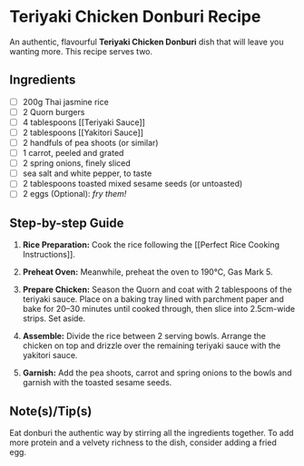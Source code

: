 # Teriyaki Chicken Donburi Recipe

An authentic, flavourful **Teriyaki Chicken Donburi** dish that will leave you wanting more. This recipe serves two.

## Ingredients
- [ ] 200g Thai jasmine rice
- [ ] 2 Quorn burgers
- [ ] 4 tablespoons [[Teriyaki Sauce]]
- [ ] 2 tablespoons [[Yakitori Sauce]]
- [ ] 2 handfuls of pea shoots (or similar)
- [ ] 1 carrot, peeled and grated
- [ ] 2 spring onions, finely sliced
- [ ] sea salt and white pepper, to taste
- [ ] 2 tablespoons toasted mixed sesame seeds (or untoasted)
- [ ] 2 eggs (Optional): *fry them!*

## Step-by-step Guide

1. **Rice Preparation:** Cook the rice following the [[Perfect Rice Cooking Instructions]].

2. **Preheat Oven:** Meanwhile, preheat the oven to 190°C, Gas Mark 5.

3. **Prepare Chicken:** Season the Quorn and coat with 2 tablespoons of the teriyaki sauce. Place on a baking tray lined with parchment paper and bake for 20–30 minutes until cooked through, then slice into 2.5cm-wide strips. Set aside.

4. **Assemble:** Divide the rice between 2 serving bowls. Arrange the chicken on top and drizzle over the remaining teriyaki sauce with the yakitori sauce.

5. **Garnish:** Add the pea shoots, carrot and spring onions to the bowls and garnish with the toasted sesame seeds.

## Note(s)/Tip(s)
Eat donburi the authentic way by stirring all the ingredients together. To add more protein and a velvety richness to the dish, consider adding a fried egg.